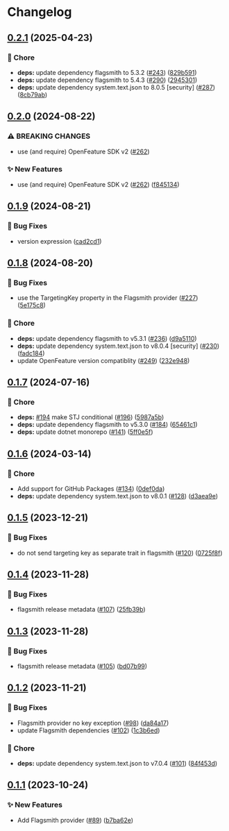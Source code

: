 # Changelog

## [0.2.1](https://github.com/open-feature/dotnet-sdk-contrib/compare/OpenFeature.Contrib.Providers.Flagsmith-v0.2.0...OpenFeature.Contrib.Providers.Flagsmith-v0.2.1) (2025-04-23)


### 🧹 Chore

* **deps:** update dependency flagsmith to 5.3.2 ([#243](https://github.com/open-feature/dotnet-sdk-contrib/issues/243)) ([829b591](https://github.com/open-feature/dotnet-sdk-contrib/commit/829b5915e828f99a10255ead5f7cf108d9c9d94d))
* **deps:** update dependency flagsmith to 5.4.3 ([#290](https://github.com/open-feature/dotnet-sdk-contrib/issues/290)) ([2945301](https://github.com/open-feature/dotnet-sdk-contrib/commit/2945301a4e5b0e2a3ec68c62c436c3bca87635fb))
* **deps:** update dependency system.text.json to 8.0.5 [security] ([#287](https://github.com/open-feature/dotnet-sdk-contrib/issues/287)) ([8cb79ab](https://github.com/open-feature/dotnet-sdk-contrib/commit/8cb79ab8e6d33adc9acb6d6b9795cc4b5e0cf81e))

## [0.2.0](https://github.com/open-feature/dotnet-sdk-contrib/compare/OpenFeature.Contrib.Providers.Flagsmith-v0.1.9...OpenFeature.Contrib.Providers.Flagsmith-v0.2.0) (2024-08-22)


### ⚠ BREAKING CHANGES

* use (and require) OpenFeature SDK v2 ([#262](https://github.com/open-feature/dotnet-sdk-contrib/issues/262))

### ✨ New Features

* use (and require) OpenFeature SDK v2 ([#262](https://github.com/open-feature/dotnet-sdk-contrib/issues/262)) ([f845134](https://github.com/open-feature/dotnet-sdk-contrib/commit/f84513438586457087ac47fd40629912f2ec473a))

## [0.1.9](https://github.com/open-feature/dotnet-sdk-contrib/compare/OpenFeature.Contrib.Providers.Flagsmith-v0.1.8...OpenFeature.Contrib.Providers.Flagsmith-v0.1.9) (2024-08-21)


### 🐛 Bug Fixes

* version expression ([cad2cd1](https://github.com/open-feature/dotnet-sdk-contrib/commit/cad2cd166d0c25753b37189f044c3a585cda0fad))

## [0.1.8](https://github.com/open-feature/dotnet-sdk-contrib/compare/OpenFeature.Contrib.Providers.Flagsmith-v0.1.7...OpenFeature.Contrib.Providers.Flagsmith-v0.1.8) (2024-08-20)


### 🐛 Bug Fixes

* use the TargetingKey property in the Flagsmith provider ([#227](https://github.com/open-feature/dotnet-sdk-contrib/issues/227)) ([5e175c8](https://github.com/open-feature/dotnet-sdk-contrib/commit/5e175c8695b90bfb285eb2b4e2aeacae2e533ce4))


### 🧹 Chore

* **deps:** update dependency flagsmith to v5.3.1 ([#236](https://github.com/open-feature/dotnet-sdk-contrib/issues/236)) ([d9a5110](https://github.com/open-feature/dotnet-sdk-contrib/commit/d9a51101f7344aed88fa52ef9497fb24b170fa16))
* **deps:** update dependency system.text.json to v8.0.4 [security] ([#230](https://github.com/open-feature/dotnet-sdk-contrib/issues/230)) ([fadc184](https://github.com/open-feature/dotnet-sdk-contrib/commit/fadc184592348ee54e4cc87236c4823605f03970))
* update OpenFeature version compatiblity ([#249](https://github.com/open-feature/dotnet-sdk-contrib/issues/249)) ([232e948](https://github.com/open-feature/dotnet-sdk-contrib/commit/232e948a0916ca10612f85343e2eecebca107090))

## [0.1.7](https://github.com/open-feature/dotnet-sdk-contrib/compare/OpenFeature.Contrib.Providers.Flagsmith-v0.1.6...OpenFeature.Contrib.Providers.Flagsmith-v0.1.7) (2024-07-16)


### 🧹 Chore

* **deps:** [#194](https://github.com/open-feature/dotnet-sdk-contrib/issues/194) make STJ conditional ([#196](https://github.com/open-feature/dotnet-sdk-contrib/issues/196)) ([5987a5b](https://github.com/open-feature/dotnet-sdk-contrib/commit/5987a5b309f188501b08cc4cc7c50575e888493c))
* **deps:** update dependency flagsmith to v5.3.0 ([#184](https://github.com/open-feature/dotnet-sdk-contrib/issues/184)) ([65461c1](https://github.com/open-feature/dotnet-sdk-contrib/commit/65461c12f232da10627fe6be0892ba36945bedbe))
* **deps:** update dotnet monorepo ([#141](https://github.com/open-feature/dotnet-sdk-contrib/issues/141)) ([5ff0e5f](https://github.com/open-feature/dotnet-sdk-contrib/commit/5ff0e5f4c5939e9a584809e623b1306f7546c5b1))

## [0.1.6](https://github.com/open-feature/dotnet-sdk-contrib/compare/OpenFeature.Contrib.Providers.Flagsmith-v0.1.5...OpenFeature.Contrib.Providers.Flagsmith-v0.1.6) (2024-03-14)


### 🧹 Chore

* Add support for GitHub Packages ([#134](https://github.com/open-feature/dotnet-sdk-contrib/issues/134)) ([0def0da](https://github.com/open-feature/dotnet-sdk-contrib/commit/0def0da173e2f327b7381eba043b6e99ae8f26fe))
* **deps:** update dependency system.text.json to v8.0.1 ([#128](https://github.com/open-feature/dotnet-sdk-contrib/issues/128)) ([d3aea9e](https://github.com/open-feature/dotnet-sdk-contrib/commit/d3aea9e6a957c3c0ecc4f318f10916801cffe945))

## [0.1.5](https://github.com/open-feature/dotnet-sdk-contrib/compare/OpenFeature.Contrib.Providers.Flagsmith-v0.1.4...OpenFeature.Contrib.Providers.Flagsmith-v0.1.5) (2023-12-21)


### 🐛 Bug Fixes

* do not send targeting key as separate trait in flagsmith ([#120](https://github.com/open-feature/dotnet-sdk-contrib/issues/120)) ([0725f8f](https://github.com/open-feature/dotnet-sdk-contrib/commit/0725f8f3c726c05a6ccd2580f04b896f0aff4810))

## [0.1.4](https://github.com/open-feature/dotnet-sdk-contrib/compare/OpenFeature.Contrib.Providers.Flagsmith-v0.1.3...OpenFeature.Contrib.Providers.Flagsmith-v0.1.4) (2023-11-28)


### 🐛 Bug Fixes

* flagsmith release metadata ([#107](https://github.com/open-feature/dotnet-sdk-contrib/issues/107)) ([25fb39b](https://github.com/open-feature/dotnet-sdk-contrib/commit/25fb39bf3202b1393d831dadecb8cd4c965f4fc1))

## [0.1.3](https://github.com/open-feature/dotnet-sdk-contrib/compare/OpenFeature.Contrib.Providers.Flagsmith-v0.1.2...OpenFeature.Contrib.Providers.Flagsmith-v0.1.3) (2023-11-28)


### 🐛 Bug Fixes

* flagsmith release metadata ([#105](https://github.com/open-feature/dotnet-sdk-contrib/issues/105)) ([bd07b99](https://github.com/open-feature/dotnet-sdk-contrib/commit/bd07b9936099374af47c2d52127635a9d2cb980c))

## [0.1.2](https://github.com/open-feature/dotnet-sdk-contrib/compare/OpenFeature.Contrib.Providers.Flagsmith-v0.1.1...OpenFeature.Contrib.Providers.Flagsmith-v0.1.2) (2023-11-21)


### 🐛 Bug Fixes

* Flagsmith provider no key exception ([#98](https://github.com/open-feature/dotnet-sdk-contrib/issues/98)) ([da84a17](https://github.com/open-feature/dotnet-sdk-contrib/commit/da84a177b574ac5779f3d85af836e426f47020e7))
* update Flagsmith dependencies ([#102](https://github.com/open-feature/dotnet-sdk-contrib/issues/102)) ([1c3b6ed](https://github.com/open-feature/dotnet-sdk-contrib/commit/1c3b6ed1f23c137e3703d8bcd710e5d180a5565d))


### 🧹 Chore

* **deps:** update dependency system.text.json to v7.0.4 ([#101](https://github.com/open-feature/dotnet-sdk-contrib/issues/101)) ([84f453d](https://github.com/open-feature/dotnet-sdk-contrib/commit/84f453ded557491ae69ae7d279d51642327dc8e6))

## [0.1.1](https://github.com/open-feature/dotnet-sdk-contrib/compare/OpenFeature.Contrib.Providers.Flagsmith-v0.1.0...OpenFeature.Contrib.Providers.Flagsmith-v0.1.1) (2023-10-24)


### ✨ New Features

* Add Flagsmith provider ([#89](https://github.com/open-feature/dotnet-sdk-contrib/issues/89)) ([b7ba62e](https://github.com/open-feature/dotnet-sdk-contrib/commit/b7ba62e4f88f23fba9daeaf487465834846ae532))
